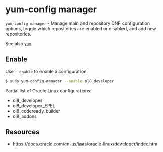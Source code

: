 # yum-config manager

`yum-config-manager` - Manage  main and repository DNF configuration options, toggle which repositories are enabled or disabled, and add new repositories.

See also [`yum`](yum.md).

## Enable
Use `--enable` to enable a configuration.
```bash
$ sudo yum-config-manager --enable ol8_developer
```

Partial list of Oracle Linux configurations:
- ol8_developer
- ol8_developer_EPEL
- ol8_codeready_builder
- ol8_addons

## Resources
- https://docs.oracle.com/en-us/iaas/oracle-linux/developer/index.htm
